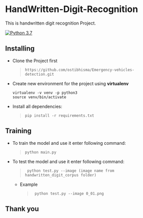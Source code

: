# HandWritten-Digit-Recognition
This is handwritten digit recognition Project.

[![Python 3.7](https://img.shields.io/badge/python-3.7-blue.svg)](https://www.python.org/downloads/release/python-370/)

## Installing
  - Clone the Project first
    > `https://github.com/ostibhisma/Emergency-vehicles-detection.git`
  
  
  - Create new environment for the project using **virtualenv**
     ```
    virtualenv -v venv -p python3
    source venv/bin/activate
    ```
    
  - Install all dependencies:
    > `pip install -r requirements.txt`
    
## Training
  - To train the model and use it enter following command:
    > `python main.py`
  - To test the model and use it enter following command:
    > ` python test.py --image (image name from handwritten_digit_corpus folder)`
    - Example
      > ` python test.py --image 0_01.png`
      
## Thank you 